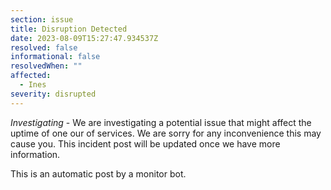 ```yaml
---
section: issue
title: Disruption Detected
date: 2023-08-09T15:27:47.934537Z
resolved: false
informational: false
resolvedWhen: ""
affected:
  - Ines
severity: disrupted
---
```

*Investigating* - We are investigating a potential issue that might affect the uptime of one our of services. We are sorry for any inconvenience this may cause you. This incident post will be updated once we have more information.

This is an automatic post by a monitor bot.
        